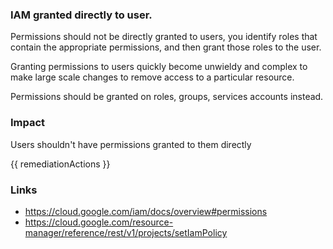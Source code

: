 
### IAM granted directly to user.

Permissions should not be directly granted to users, you identify roles that contain the appropriate permissions, and then grant those roles to the user. 

Granting permissions to users quickly become unwieldy and complex to make large scale changes to remove access to a particular resource.

Permissions should be granted on roles, groups, services accounts instead.

### Impact
Users shouldn't have permissions granted to them directly

<!-- DO NOT CHANGE -->
{{ remediationActions }}

### Links
- https://cloud.google.com/iam/docs/overview#permissions
 - https://cloud.google.com/resource-manager/reference/rest/v1/projects/setIamPolicy
        